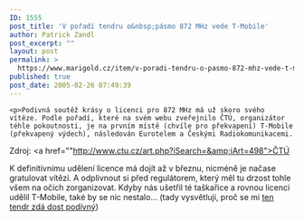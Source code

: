 ```yaml
---
ID: 1555
post_title: 'V pořadí tendru o&nbsp;pásmo 872 MHz vede T-Mobile'
author: Patrick Zandl
post_excerpt: ""
layout: post
permalink: >
  https://www.marigold.cz/item/v-poradi-tendru-o-pasmo-872-mhz-vede-t-mobile
published: true
post_date: 2005-02-26 07:49:39
---
```

	<p>Podivná soutěž krásy o licenci pro 872 MHz má už skoro svého vítěze. Podle pořadí, které na svém webu zveřejnilo ČTÚ, organizátor téhle pokoutnosti, je na prvním místě (chvíle pro překvapení) T-Mobile (překvapený výdech), následován Eurotelem a Českými Radiokomunikacemi. 
Zdroj: <a href=""http://www.ctu.cz/art.php?iSearch=&amp;iArt=498">ČTÚ</a></p>
	<p>K definitivnímu udělení licence má dojít až v březnu, nicméně je načase gratulovat vítězi. A odplivnout si před regulátorem, který měl tu drzost tohle všem na očích zorganizovat. Kdyby nás ušetřil té taškařice a rovnou licenci udělil T-Mobile, také by se nic nestalo... (tady vysvětluji, proč se mi <a href="http://mobil.idnes.cz/mob_operatori.asp?r=mob_operatori&amp;c=A050116_200202_mob_operatori_zan">ten tendr zdá dost podívný</a>)
</p>